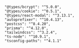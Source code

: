     "@types/bcrypt": "^5.0.0",
    "@types/cookie": "^0.5.1",
    "@types/react-modal": "^3.13.1",
    "autoprefixer": "^10.4.13",
    "postcss": "^8.4.20",
    "prisma": "^4.12.0",
    "tailwindcss": "^3.2.4",
    "ts-node": "^10.9.1",
    "tsconfig-paths": "^4.1.1"